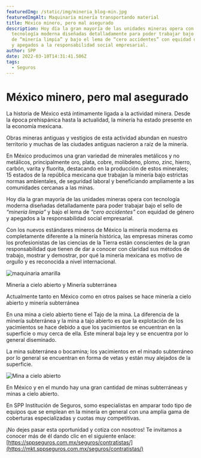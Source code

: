 ```yaml
---
featuredImg: /static/img/mineria_blog-min.jpg
featuredImgAlt: Maquinaria minería transportando material
title: México minero, pero mal asegurado
description: Hoy día la gran mayoría de las unidades mineras opera con
  tecnología moderna diseñadas detalladamente para poder trabajar bajo el sello
  de “minería limpia” y bajo el lema de “cero accidentes” con equidad de género
  y apegados a la responsabilidad social empresarial.
author: SPP
date: 2022-03-10T14:31:41.506Z
tags:
  - Seguros
---
```

# México minero, pero mal asegurado

La historia de México está íntimamente ligada a la actividad minera. Desde la época prehispánica hasta la actualidad, la minería ha estado presente en la economía mexicana.

Obras mineras antiguas y vestigios de esta actividad abundan en nuestro territorio y muchas de las ciudades antiguas nacieron a raíz de la minería.

En México producimos una gran variedad de minerales metálicos y no metálicos, principalmente oro, plata, cobre, molibdeno, plomo, zinc, hierro, carbón, varita y fluorita, destacando en la producción de estos minerales; 15 estados de la república mexicana que trabajan la minería bajo estrictas normas ambientales, de seguridad laboral y beneficiando ampliamente a las comunidades cercanas a las minas.

Hoy día la gran mayoría de las unidades mineras opera con tecnología moderna diseñadas detalladamente para poder trabajar bajo el sello de *“minería limpia”* y bajo el lema de *“cero accidentes”* con equidad de género y apegados a la responsabilidad social empresarial.

Con los nuevos estándares mineros de México la minería moderna es completamente diferente a la minería histórica, las empresas mineras como los profesionistas de las ciencias de la Tierra están conscientes de la gran responsabilidad que tienen de dar a conocer con claridad sus métodos de trabajo, mostrar y demostrar, por qué la minería mexicana es motivo de orgullo y es reconocida a nivel internacional.

![maquinaria amarilla ](/static/img/mineria_blog3-min.jpg "maquinaria trabajando en mina")

Minería a cielo abierto y Minería subterránea

Actualmente tanto en México como en otros países se hace minería a cielo abierto y minería subterránea

En una mina a cielo abierto tiene el Tajo de la mina. La diferencia de la minería subterránea y la mina a tajo abierto es que la explotación de los yacimientos se hace debido a que los yacimientos se encuentran en la superficie o muy cerca de ella. Este mineral baja ley y se encuentra por lo general diseminado.

La mina subterránea o bocamina; los yacimientos en el minado subterráneo por lo general se encuentran en forma de vetas y están muy alejados de la superficie.

![Mina a cielo abierto](/static/img/mineria_blog2-min.jpg "Mina a cielo abierto")

En México y en el mundo hay una gran cantidad de minas subterráneas y minas a cielo abierto.

En SPP Institución de Seguros, somo especialistas en amparar todo tipo de equipos que se emplean en la minería en general con una amplia gama de coberturas especializadas y cuotas muy competitivas.

¡No dejes pasar esta oportunidad y cotiza con nosotros! Te invitamos a conocer más de él dando clic en el siguiente enlace: [https://sppseguros.com.mx/seguros/contratistas/](https://mkt.sppseguros.com.mx/seguros/contratistas/)